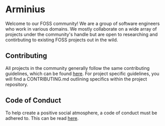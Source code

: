 # Arminius

Welcome to our FOSS community! We are a group of software engineers who work in various domains. We mostly collaborate on a wide array of projects under the community's handle but are open to researching and contirbuting to existing FOSS projects out in the wild.

## Contributing

All projects in the community generally follow the same contributing guidelines, which can be found [here](./CONTRIBUTING.md). For project specific guidelines, you will find a CONTRIBUTING.md outlining specifics within the project repository. 

## Code of Conduct

To help create a positive social atmosphere, a code of conduct must be adhered to. This can be read [here](./CODE_OF_CONDUCT.md).
